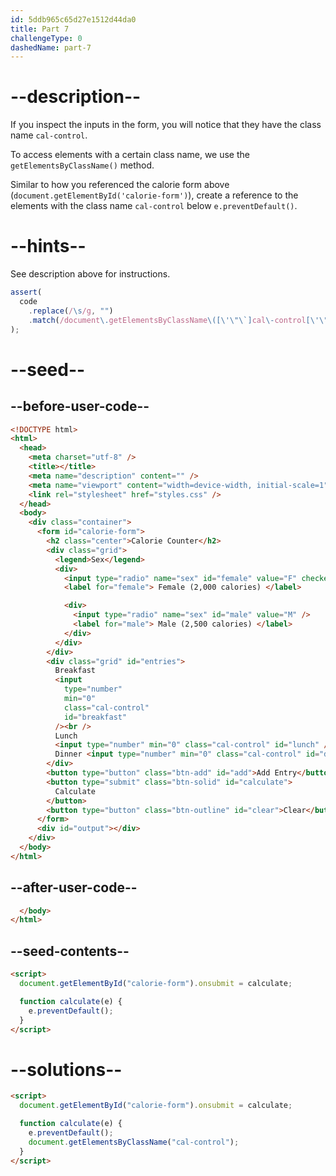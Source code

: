 ```yaml
---
id: 5ddb965c65d27e1512d44da0
title: Part 7
challengeType: 0
dashedName: part-7
---
```


# --description--

If you inspect the inputs in the form, you will notice that they have the class name `cal-control`.

To access elements with a certain class name, we use the `getElementsByClassName()` method.

Similar to how you referenced the calorie form above (`document.getElementById('calorie-form')`), create a reference to the elements with the class name `cal-control` below `e.preventDefault()`.

# --hints--

See description above for instructions.

```js
assert(
  code
    .replace(/\s/g, "")
    .match(/document\.getElementsByClassName\([\'\"\`]cal\-control[\'\"\`]\)/)
);
```

# --seed--

## --before-user-code--

```html
<!DOCTYPE html>
<html>
  <head>
    <meta charset="utf-8" />
    <title></title>
    <meta name="description" content="" />
    <meta name="viewport" content="width=device-width, initial-scale=1" />
    <link rel="stylesheet" href="styles.css" />
  </head>
  <body>
    <div class="container">
      <form id="calorie-form">
        <h2 class="center">Calorie Counter</h2>
        <div class="grid">
          <legend>Sex</legend>
          <div>
            <input type="radio" name="sex" id="female" value="F" checked />
            <label for="female"> Female (2,000 calories) </label>

            <div>
              <input type="radio" name="sex" id="male" value="M" />
              <label for="male"> Male (2,500 calories) </label>
            </div>
          </div>
        </div>
        <div class="grid" id="entries">
          Breakfast
          <input
            type="number"
            min="0"
            class="cal-control"
            id="breakfast"
          /><br />
          Lunch
          <input type="number" min="0" class="cal-control" id="lunch" /><br />
          Dinner <input type="number" min="0" class="cal-control" id="dinner" />
        </div>
        <button type="button" class="btn-add" id="add">Add Entry</button>
        <button type="submit" class="btn-solid" id="calculate">
          Calculate
        </button>
        <button type="button" class="btn-outline" id="clear">Clear</button>
      </form>
      <div id="output"></div>
    </div>
  </body>
</html>
```

## --after-user-code--

```html
  </body>
</html>
```

## --seed-contents--

```html
<script>
  document.getElementById("calorie-form").onsubmit = calculate;

  function calculate(e) {
    e.preventDefault();
  }
</script>
```

# --solutions--

```html
<script>
  document.getElementById("calorie-form").onsubmit = calculate;

  function calculate(e) {
    e.preventDefault();
    document.getElementsByClassName("cal-control");
  }
</script>
```

